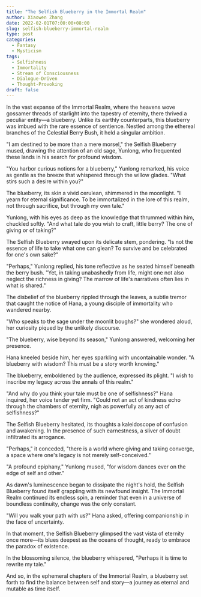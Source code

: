 ```yaml
---
title: "The Selfish Blueberry in the Immortal Realm"
author: Xiaowen Zhang
date: 2022-02-01T07:00:00+08:00
slug: selfish-blueberry-immortal-realm
type: post
categories:
  - Fantasy
  - Mysticism
tags:
  - Selfishness
  - Immortality
  - Stream of Consciousness
  - Dialogue-Driven
  - Thought-Provoking
draft: false
---
```


In the vast expanse of the Immortal Realm, where the heavens wove gossamer threads of starlight into the tapestry of eternity, there thrived a peculiar entity—a blueberry. Unlike its earthly counterparts, this blueberry was imbued with the rare essence of sentience. Nestled among the ethereal branches of the Celestial Berry Bush, it held a singular ambition.

"I am destined to be more than a mere morsel," the Selfish Blueberry mused, drawing the attention of an old sage, Yunlong, who frequented these lands in his search for profound wisdom.

"You harbor curious notions for a blueberry," Yunlong remarked, his voice as gentle as the breeze that whispered through the willow glades. "What stirs such a desire within you?"

The blueberry, its skin a vivid cerulean, shimmered in the moonlight. "I yearn for eternal significance. To be immortalized in the lore of this realm, not through sacrifice, but through my own tale."

Yunlong, with his eyes as deep as the knowledge that thrummed within him, chuckled softly. "And what tale do you wish to craft, little berry? The one of giving or of taking?"

The Selfish Blueberry swayed upon its delicate stem, pondering. "Is not the essence of life to take what one can glean? To survive and be celebrated for one's own sake?"

"Perhaps," Yunlong replied, his tone reflective as he seated himself beneath the berry bush. "Yet, in taking unabashedly from life, might one not also neglect the richness in giving? The marrow of life's narratives often lies in what is shared."

The disbelief of the blueberry rippled through the leaves, a subtle tremor that caught the notice of Hana, a young disciple of immortality who wandered nearby.

"Who speaks to the sage under the moonlit boughs?" she wondered aloud, her curiosity piqued by the unlikely discourse.

"The blueberry, wise beyond its season," Yunlong answered, welcoming her presence.

Hana kneeled beside him, her eyes sparkling with uncontainable wonder. "A blueberry with wisdom? This must be a story worth knowing."

The blueberry, emboldened by the audience, expressed its plight. "I wish to inscribe my legacy across the annals of this realm."

"And why do you think your tale must be one of selfishness?" Hana inquired, her voice tender yet firm. "Could not an act of kindness echo through the chambers of eternity, nigh as powerfully as any act of selfishness?"

The Selfish Blueberry hesitated, its thoughts a kaleidoscope of confusion and awakening. In the presence of such earnestness, a sliver of doubt infiltrated its arrogance. 

"Perhaps," it conceded, "there is a world where giving and taking converge, a space where one's legacy is not merely self-conceived."

"A profound epiphany," Yunlong mused, "for wisdom dances ever on the edge of self and other."

As dawn's luminescence began to dissipate the night's hold, the Selfish Blueberry found itself grappling with its newfound insight. The Immortal Realm continued its endless spin, a reminder that even in a universe of boundless continuity, change was the only constant.

"Will you walk your path with us?" Hana asked, offering companionship in the face of uncertainty.

In that moment, the Selfish Blueberry glimpsed the vast vista of eternity once more—its blues deepest as the oceans of thought, ready to embrace the paradox of existence.

In the blossoming silence, the blueberry whispered, "Perhaps it is time to rewrite my tale."

And so, in the ephemeral chapters of the Immortal Realm, a blueberry set forth to find the balance between self and story—a journey as eternal and mutable as time itself.